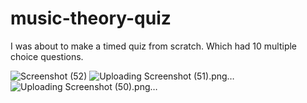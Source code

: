 


# music-theory-quiz

I was about to make a timed quiz from scratch. Which had 10 multiple choice questions.

![Screenshot (52)](https://github.com/willdgray/music-theory-quiz/assets/135686193/c372674e-3288-4c6e-808a-547de488a0b0)
![Uploading Screenshot (51).png…]()
![Uploading Screenshot (50).png…]()
